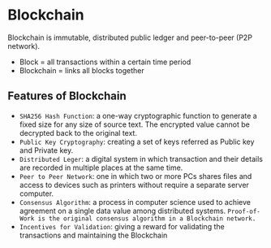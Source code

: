 # Blockchain

Blockchain is immutable, distributed public ledger and peer-to-peer (P2P network).

- Block = all transactions within a certain time period
- Blockchain = links all blocks together

## Features of Blockchain

- `SHA256 Hash Function`: a one-way cryptographic function to generate a fixed size for any size of source text. The encrypted value cannot be decrypted back to the original text.
- `Public Key Cryptography`: creating a set of keys referred as Public key and Private key.
- `Distributed Leger`: a digital system in which transaction and their details are recorded in multiple places at the same time.
- `Peer to Peer Network`: one in which two or more PCs shares files and access to devices such as printers without require a separate server computer.
- `Consensus Algorithm`: a process in computer science used to achieve agreement on a single data value among distributed systems. `Proof-of-Work is the original consensus algorithm in a Blockchain network.`
- `Incentives for Validation`: giving a reward for validating the transactions and maintaining the Blockchain
